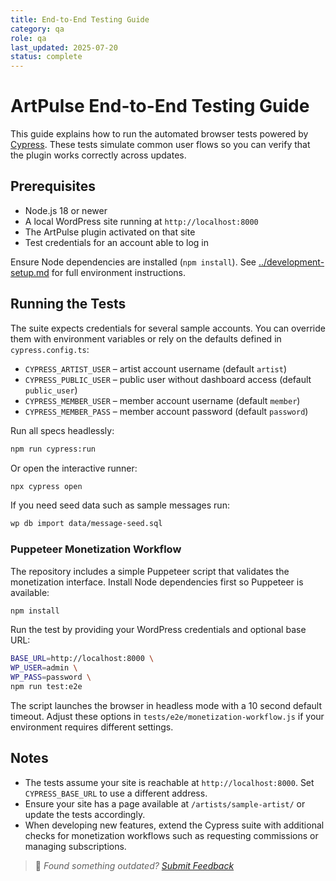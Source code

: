 ```yaml
---
title: End-to-End Testing Guide
category: qa
role: qa
last_updated: 2025-07-20
status: complete
---
```


# ArtPulse End-to-End Testing Guide

This guide explains how to run the automated browser tests powered by
[Cypress](https://www.cypress.io/). These tests simulate common user flows so you
can verify that the plugin works correctly across updates.

## Prerequisites

- Node.js 18 or newer
- A local WordPress site running at `http://localhost:8000`
- The ArtPulse plugin activated on that site
- Test credentials for an account able to log in

Ensure Node dependencies are installed (`npm install`). See [../development-setup.md](../development-setup.md) for full environment instructions.

## Running the Tests

The suite expects credentials for several sample accounts. You can override
them with environment variables or rely on the defaults defined in
`cypress.config.ts`:

- `CYPRESS_ARTIST_USER` – artist account username (default `artist`)
- `CYPRESS_PUBLIC_USER` – public user without dashboard access (default `public_user`)
- `CYPRESS_MEMBER_USER` – member account username (default `member`)
- `CYPRESS_MEMBER_PASS` – member account password (default `password`)

Run all specs headlessly:

```bash
npm run cypress:run
```

Or open the interactive runner:

```bash
npx cypress open
```

If you need seed data such as sample messages run:

```bash
wp db import data/message-seed.sql
```

### Puppeteer Monetization Workflow

The repository includes a simple Puppeteer script that validates the
monetization interface. Install Node dependencies first so Puppeteer is
available:

```bash
npm install
```

Run the test by providing your WordPress credentials and optional base URL:

```bash
BASE_URL=http://localhost:8000 \
WP_USER=admin \
WP_PASS=password \
npm run test:e2e
```

The script launches the browser in headless mode with a 10 second default
timeout. Adjust these options in `tests/e2e/monetization-workflow.js` if your
environment requires different settings.

## Notes

- The tests assume your site is reachable at `http://localhost:8000`. Set
  `CYPRESS_BASE_URL` to use a different address.
- Ensure your site has a page available at `/artists/sample-artist/` or update
  the tests accordingly.
- When developing new features, extend the Cypress suite with additional
  checks for monetization workflows such as requesting commissions or managing
  subscriptions.

> 💬 *Found something outdated? [Submit Feedback](../feedback.md)*
